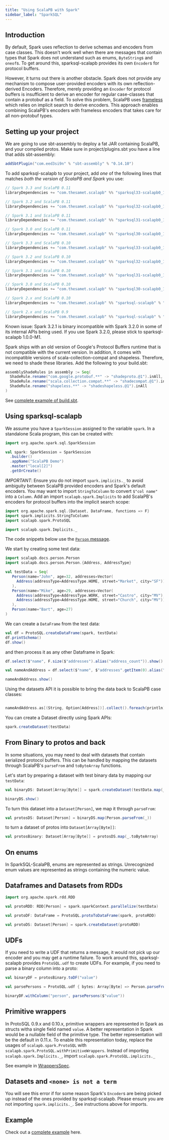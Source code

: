 ```yaml
---
title: "Using ScalaPB with Spark"
sidebar_label: "SparkSQL"
---
```


## Introduction

By default, Spark uses reflection to derive schemas and encoders from case
classes. This doesn't work well when there are messages that contain types that
Spark does not understand such as enums, `ByteString`s and `oneof`s. To get around this, sparksql-scalapb provides its own `Encoder`s for protocol buffers.

However, it turns out there is another obstacle. Spark does not provide any mechanism to compose user-provided encoders with its own reflection-derived Encoders. Therefore, merely providing an `Encoder` for protocol buffers is insufficient to derive an encoder for regular case-classes that contain a protobuf as a field. To solve this problem, ScalaPB uses [frameless](https://github.com/typelevel/frameless) which relies on implicit search to derive encoders. This approach enables combining ScalaPB's encoders with frameless encoders that takes care for all non-protobuf types.

## Setting up your project

We are going to use sbt-assembly to deploy a fat JAR containing ScalaPB, and
your compiled protos.  Make sure in project/plugins.sbt you have a line
that adds sbt-assembly:

```scala
addSbtPlugin("com.eed3si9n" % "sbt-assembly" % "0.14.10")
```

To add sparksql-scalapb to your project, add *one* of the following lines that
matches *both the version of ScalaPB and Spark* you use:

```scala
// Spark 3.3 and ScalaPB 0.11
libraryDependencies += "com.thesamet.scalapb" %% "sparksql33-scalapb0_11" % "@sparksql_scalapb@"

// Spark 3.2 and ScalaPB 0.11
libraryDependencies += "com.thesamet.scalapb" %% "sparksql32-scalapb0_11" % "@sparksql_scalapb@"

// Spark 3.1 and ScalaPB 0.11
libraryDependencies += "com.thesamet.scalapb" %% "sparksql31-scalapb0_11" % "@sparksql_scalapb@"

// Spark 3.0 and ScalaPB 0.11
libraryDependencies += "com.thesamet.scalapb" %% "sparksql30-scalapb0_11" % "1.0.1"

// Spark 3.3 and ScalaPB 0.10
libraryDependencies += "com.thesamet.scalapb" %% "sparksql33-scalapb0_10" % "@sparksql_scalapb@"

// Spark 3.2 and ScalaPB 0.10
libraryDependencies += "com.thesamet.scalapb" %% "sparksql32-scalapb0_10" % "@sparksql_scalapb@"

// Spark 3.1 and ScalaPB 0.10
libraryDependencies += "com.thesamet.scalapb" %% "sparksql31-scalapb0_10" % "@sparksql_scalapb@"

// Spark 3.0 and ScalaPB 0.10
libraryDependencies += "com.thesamet.scalapb" %% "sparksql30-scalapb0_10" % "1.0.1"

// Spark 2.x and ScalaPB 0.10
libraryDependencies += "com.thesamet.scalapb" %% "sparksql-scalapb" % "0.10.4"

// Spark 2.x and ScalaPB 0.9
libraryDependencies += "com.thesamet.scalapb" %% "sparksql-scalapb" % "0.9.3"
```

Known issue: Spark 3.2.1 is binary incompatible with Spark 3.2.0 in some of its internal
APIs being used. If you use Spark 3.2.0, please stick to sparksql-scalapb 1.0.0-M1.

Spark ships with an old version of Google's Protocol Buffers runtime that is not compatible with
the current version. In addition, it comes with incompatible versions of scala-collection-compat
and shapeless.  Therefore, we need to shade these libraries. Add the following to your build.sbt:

```scala
assemblyShadeRules in assembly := Seq(
  ShadeRule.rename("com.google.protobuf.**" -> "shadeproto.@1").inAll,
  ShadeRule.rename("scala.collection.compat.**" -> "shadecompat.@1").inAll,
  ShadeRule.rename("shapeless.**" -> "shadeshapeless.@1").inAll
)
```

See [complete example of build.sbt](https://github.com/thesamet/sparksql-scalapb-test/blob/master/build.sbt).

## Using sparksql-scalapb

We assume you have a `SparkSession` assigned to the variable `spark`. In a standalone Scala program, this can be created with:

```scala mdoc
import org.apache.spark.sql.SparkSession

val spark: SparkSession = SparkSession
  .builder()
  .appName("ScalaPB Demo")
  .master("local[2]")
  .getOrCreate()
```

*IMPORTANT*: Ensure you do not import `spark.implicits._` to avoid ambiguity between ScalaPB provided encoders and Spark's default encoders. You may want to import `StringToColumn` to convert `$"col name"` into a `Column`. Add an import `scalapb.spark.Implicits` to add ScalaPB's encoders for protocol buffers into the implicit search scope:

```scala mdoc
import org.apache.spark.sql.{Dataset, DataFrame, functions => F}
import spark.implicits.StringToColumn
import scalapb.spark.ProtoSQL

import scalapb.spark.Implicits._
```

The code snippets below use the [`Person` message](https://github.com/scalapb/ScalaPB/blob/master/docs/src/main/protobuf/person.proto).

We start by creating some test data:
```scala mdoc:silent
import scalapb.docs.person.Person
import scalapb.docs.person.Person.{Address, AddressType}

val testData = Seq(
   Person(name="John", age=32, addresses=Vector(
     Address(addressType=AddressType.HOME, street="Market", city="SF"))
   ),
   Person(name="Mike", age=29, addresses=Vector(
     Address(addressType=AddressType.WORK, street="Castro", city="MV"),
     Address(addressType=AddressType.HOME, street="Church", city="MV"))
   ),
   Person(name="Bart", age=27)
)
```

We can create a `DataFrame` from the test data:
```scala mdoc
val df = ProtoSQL.createDataFrame(spark, testData)
df.printSchema()
df.show()
```

and then process it as any other Dataframe in Spark:

```scala mdoc
df.select($"name", F.size($"addresses").alias("address_count")).show()

val nameAndAddress = df.select($"name", $"addresses".getItem(0).alias("firstAddress"))

nameAndAddress.show()
```

Using the datasets API it is possible to bring the data back to ScalaPB case classes:
```scala mdoc

nameAndAddress.as[(String, Option[Address])].collect().foreach(println)
```

You can create a Dataset directly using Spark APIs:
```scala mdoc
spark.createDataset(testData)
```

## From Binary to protos and back

In some situations, you may need to deal with datasets that contain serialized protocol buffers. This can be handled by mapping the datasets through ScalaPB's `parseFrom` and `toByteArray` functions.

Let's start by preparing a dataset with test binary data by mapping our `testData`:

```scala mdoc
val binaryDS: Dataset[Array[Byte]] = spark.createDataset(testData.map(_.toByteArray))

binaryDS.show()
```

To turn this dataset into a `Dataset[Person]`, we map it through `parseFrom`:

```scala mdoc
val protosDS: Dataset[Person] = binaryDS.map(Person.parseFrom(_))
```

to turn a dataset of protos into `Dataset[Array[Byte]]`:
```scala mdoc
val protosBinary: Dataset[Array[Byte]] = protosDS.map(_.toByteArray)
```

## On enums

In SparkSQL-ScalaPB, enums are represented as strings. Unrecognized enum values are represented as strings containing the numeric value.

## Dataframes and Datasets from RDDs

```scala
import org.apache.spark.rdd.RDD

val protoRDD: RDD[Person] = spark.sparkContext.parallelize(testData)

val protoDF: DataFrame = ProtoSQL.protoToDataFrame(spark, protoRDD)

val protoDS: Dataset[Person] = spark.createDataset(protoRDD)
```

## UDFs

If you need to write a UDF that returns a message, it would not pick up our encoder and you may get a runtime failure.  To work around this, sparksql-scalapb provides `ProtoSQL.udf` to create UDFs. For example, if you need to parse a binary column into a proto:

```scala mdoc
val binaryDF = protosBinary.toDF("value")

val parsePersons = ProtoSQL.udf { bytes: Array[Byte] => Person.parseFrom(bytes) }

binaryDF.withColumn("person", parsePersons($"value"))
```

## Primitive wrappers

In ProtoSQL 0.9.x and 0.10.x, primitive wrappers are represented in Spark as structs
witha single field named `value`. A better representation in Spark would be a
nullable field of the primitive type. The better representation will be the
default in 0.11.x. To enable this representation today, replace the usages of
`scalapb.spark.ProtoSQL` with `scalapb.spark.ProtoSQL.withPrimitiveWrappers`.
Instead of importing `scalapb.spark.Implicits._`, import
`scalapb.spark.ProtoSQL.implicits._`

See example in [WrappersSpec](https://github.com/scalapb/sparksql-scalapb/blob/80f3162b69313d57f95d3dcbfee865809873567a/sparksql-scalapb/src/test/scala/WrappersSpec.scala#L42-L59).

## Datasets and `<none> is not a term`

You will see this error if for some reason Spark's `Encoder`s are being picked up
instead of the ones provided by sparksql-scalapb. Please ensure you are not importing `spark.implicits._`. See instructions above for imports.

## Example

Check out a [complete example](https://github.com/thesamet/sparksql-scalapb-test) here.
